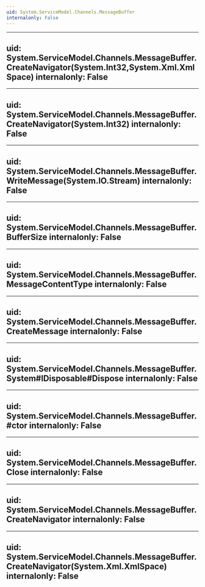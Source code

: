 ```yaml
---
uid: System.ServiceModel.Channels.MessageBuffer
internalonly: False
---
```


---
uid: System.ServiceModel.Channels.MessageBuffer.CreateNavigator(System.Int32,System.Xml.XmlSpace)
internalonly: False
---

---
uid: System.ServiceModel.Channels.MessageBuffer.CreateNavigator(System.Int32)
internalonly: False
---

---
uid: System.ServiceModel.Channels.MessageBuffer.WriteMessage(System.IO.Stream)
internalonly: False
---

---
uid: System.ServiceModel.Channels.MessageBuffer.BufferSize
internalonly: False
---

---
uid: System.ServiceModel.Channels.MessageBuffer.MessageContentType
internalonly: False
---

---
uid: System.ServiceModel.Channels.MessageBuffer.CreateMessage
internalonly: False
---

---
uid: System.ServiceModel.Channels.MessageBuffer.System#IDisposable#Dispose
internalonly: False
---

---
uid: System.ServiceModel.Channels.MessageBuffer.#ctor
internalonly: False
---

---
uid: System.ServiceModel.Channels.MessageBuffer.Close
internalonly: False
---

---
uid: System.ServiceModel.Channels.MessageBuffer.CreateNavigator
internalonly: False
---

---
uid: System.ServiceModel.Channels.MessageBuffer.CreateNavigator(System.Xml.XmlSpace)
internalonly: False
---
